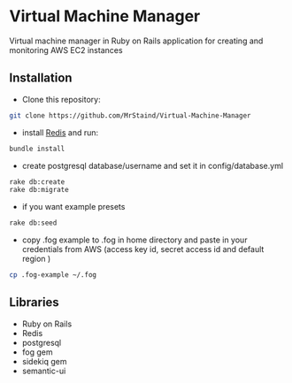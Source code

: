 # Virtual Machine Manager
Virtual machine manager in Ruby on Rails application for creating and monitoring AWS EC2 instances

## Installation

*  Clone this repository:
```bash
git clone https://github.com/MrStaind/Virtual-Machine-Manager
```
* install [Redis](http://redis.io/download) and run:
```bash
bundle install 
```
* create postgresql database/username and set it  in config/database.yml
```bash
rake db:create
rake db:migrate 
```
* if you want example presets
```bash
rake db:seed
```
* copy .fog example to .fog in home directory and paste in your credentials from AWS (access key id, secret access id and default region )
```bash
cp .fog-example ~/.fog 
```
## Libraries
* Ruby on Rails
* Redis
* postgresql
* fog gem
* sidekiq gem
* semantic-ui